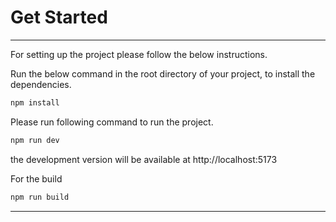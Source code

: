 # Get Started

---

For setting up the project please follow the below instructions.

Run the below command in the root directory of your project, to install the dependencies.

```bash
npm install
```

Please run following command to run the project.

```bash
npm run dev
```

the development version will be available at http://localhost:5173

For the build

```bash
npm run build
```
---


